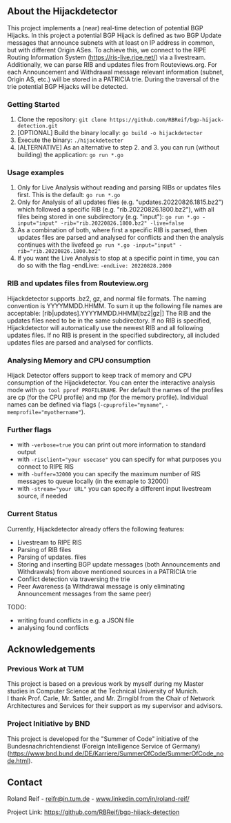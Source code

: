<!-- ABOUT THE PROJECT -->
## About the Hijackdetector

This project implements a (near) real-time detection of potential BGP Hijacks.
In this project a potential BGP Hijack is defined as two BGP Update messages that announce subnets with at least on IP address in common, but with different Origin ASes.
To achieve this, we connect to the RIPE Routing Information System (https://ris-live.ripe.net/) via a livestream.
Additionally, we can parse RIB and updates files from Routeviews.org.
For each Announcement and Withdrawal message relevant information (subnet, Origin AS, etc.) will be stored in a PATRICIA trie. 
During the traversal of the trie potential BGP Hijacks will be detected.

### Getting Started
1. Clone the repository: ````git clone https://github.com/RBReif/bgp-hijack-detection.git````
2. [OPTIONAL] Build the binary locally: ``go build -o hijackdetecter``
3. Execute the binary: ``./hijackdetecter``
4. [ALTERNATIVE] As an alternative to step 2. and 3. you can run (without building) the application: ``go run *.go``

### Usage examples
1. Only for Live Analysis without reading and parsing RIBs or updates files first. This is the default: ``go run *.go``
2. Only for Analysis of all updates files (e.g. "updates.20220826.1815.bz2") which followed a specific RIB (e.g. "rib.20220826.1800.bz2"), with all files being stored in one subdirectory (e.g. "input"): ``go run *.go -input="input" -rib="rib.20220826.1800.bz2" -live=false ``
3. As a combination of both, where first a specific RIB is parsed, then updates files are parsed and analysed for conflicts and then the analysis continues with the livefeed ``go run *.go -input="input" -rib="rib.20220826.1800.bz2"  ``
4. If you want the Live Analysis to stop at a specific point in time, you can do so with the flag -endLive: ``-endLive: 20220828.2000``

### RIB and updates files from Routeview.org
Hijackdetector supports .bz2, gz, and normal file formats. The naming convention is YYYYMMDD.HHMM. 
To sum it up the following file names are acceptable: [rib|updates].YYYYMMDD.HHMM[bz2|gz|]
The RIB and the updates files need to be in the same subdirectory.
If no RIB is specified, Hijackdetector will automatically use the newest RIB and all following updates files.
If no RIB is present in the specified subdirectory, all included updates files are parsed and analysed for conflicts.

### Analysing Memory and CPU consumption
Hijack Detector offers support to keep track of memory and CPU consumption of the Hijackdetector. 
You can enter the interactive analysis mode with ``go tool pprof PROFILENAME``. Per default the names of the profiles are cp (for the CPU profile) and mp (for the memory profile).
Individual names can be defined via flags (``-cpuprofile="myname"``, ``-memprofile="myothername"``).

### Further flags
* with ``-verbose=true`` you can print out more information to standard output
* with ``-risclient="your usecase"`` you can specify for what purposes you connect to RIPE RIS
* with ``-buffer=32000`` you can specify the maximum number of RIS messages to queue locally (in the exmaple to 32000)
* with ``-stream="your URL"`` you can specify a different input livestream source, if needed

### Current Status
Currently, Hijackdetector already offers the following features:
* Livestream to RIPE RIS
* Parsing of RIB files
* Parsing of updates. files
* Storing and inserting BGP update messages (both Announcements and Withdrawals) from above mentioned sources in a PATRICIA trie
* Conflict detection via traversing the trie
* Peer Awareness (a Withdrawal message is only eliminating Announcement messages from the same peer)

TODO: 
* writing found conflicts in e.g. a JSON file
* analysing found conflicts 

## Acknowledgements

### Previous Work at TUM
This project is based on a previous work by myself during my Master studies in Computer Science at the Technical University of Munich.  
I thank Prof. Carle, Mr. Sattler, and Mr. Zirngibl from the Chair of Network Architectures and Services for their support as my supervisor and advisors.

### Project Initiative by BND
This project is developed for the "Summer of Code" initiative of the Bundesnachrichtendienst (Foreign Intelligence Service of Germany) (https://www.bnd.bund.de/DE/Karriere/SummerOfCode/SummerOfCode_node.html). 

<!-- Contact -->
## Contact
Roland Reif - reifr@in.tum.de - www.linkedin.com/in/roland-reif/

Project Link: https://github.com/RBReif/bgp-hijack-detection

